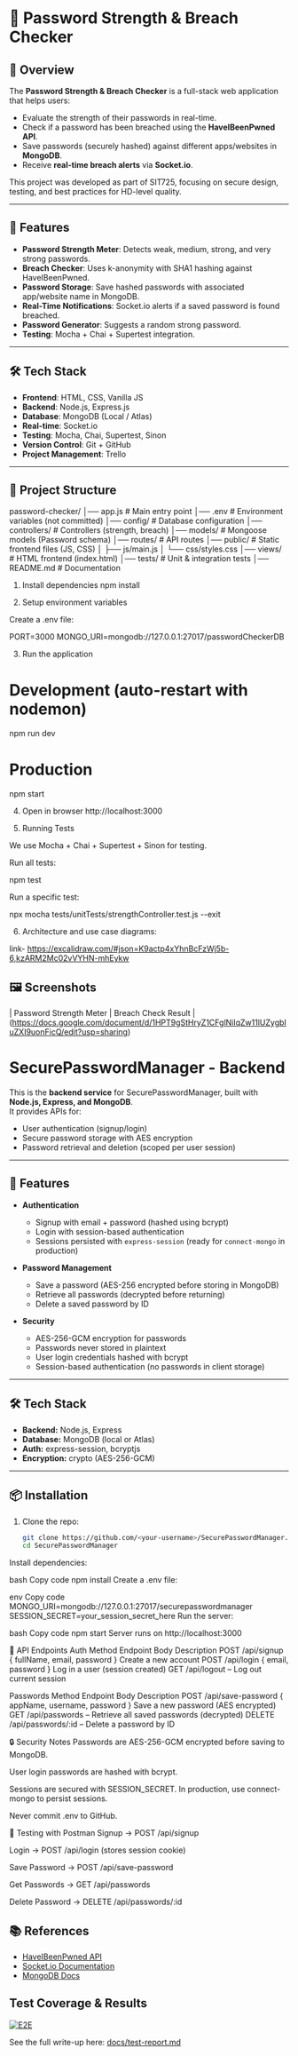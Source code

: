 # 🔐 Password Strength & Breach Checker

## 📌 Overview
The **Password Strength & Breach Checker** is a full-stack web application that helps users:
- Evaluate the strength of their passwords in real-time.
- Check if a password has been breached using the **HaveIBeenPwned API**.
- Save passwords (securely hashed) against different apps/websites in **MongoDB**.
- Receive **real-time breach alerts** via **Socket.io**.

This project was developed as part of SIT725, focusing on secure design, testing, and best practices for HD-level quality.

---

## 🚀 Features
- **Password Strength Meter**: Detects weak, medium, strong, and very strong passwords.
- **Breach Checker**: Uses k-anonymity with SHA1 hashing against HaveIBeenPwned.
- **Password Storage**: Save hashed passwords with associated app/website name in MongoDB.
- **Real-Time Notifications**: Socket.io alerts if a saved password is found breached.
- **Password Generator**: Suggests a random strong password.
- **Testing**: Mocha + Chai + Supertest integration.

---

## 🛠 Tech Stack
- **Frontend**: HTML, CSS, Vanilla JS
- **Backend**: Node.js, Express.js
- **Database**: MongoDB (Local / Atlas)
- **Real-time**: Socket.io
- **Testing**: Mocha, Chai, Supertest, Sinon
- **Version Control**: Git + GitHub
- **Project Management**: Trello

---

## 📂 Project Structure
password-checker/
│── app.js # Main entry point
│── .env # Environment variables (not committed)
│── config/ # Database configuration
│── controllers/ # Controllers (strength, breach)
│── models/ # Mongoose models (Password schema)
│── routes/ # API routes
│── public/ # Static frontend files (JS, CSS)
│ ├── js/main.js
│ └── css/styles.css
│── views/ # HTML frontend (index.html)
│── tests/ # Unit & integration tests
│── README.md # Documentation


1. Install dependencies
npm install

2. Setup environment variables

Create a .env file:

PORT=3000
MONGO_URI=mongodb://127.0.0.1:27017/passwordCheckerDB

3. Run the application
# Development (auto-restart with nodemon)
npm run dev

# Production
npm start

4. Open in browser
http://localhost:3000

5. Running Tests

We use Mocha + Chai + Supertest + Sinon for testing.

Run all tests:

npm test


Run a specific test:

npx mocha tests/unitTests/strengthController.test.js --exit

6. Architecture and use case diagrams:

link- https://excalidraw.com/#json=K9actp4xYhnBcFzWj5b-6,kzARM2Mc02vVYHN-mhEykw

## 🖼️ Screenshots
| Password Strength Meter | Breach Check Result |
(https://docs.google.com/document/d/1HPT9gStHryZ1CFglNiIqZw11lUZygbIuZXI9uonFicQ/edit?usp=sharing)

# SecurePasswordManager - Backend

This is the **backend service** for SecurePasswordManager, built with **Node.js, Express, and MongoDB**.  
It provides APIs for:
- User authentication (signup/login)
- Secure password storage with AES encryption
- Password retrieval and deletion (scoped per user session)

---

## 🚀 Features
- **Authentication**
  - Signup with email + password (hashed using bcrypt)
  - Login with session-based authentication
  - Sessions persisted with `express-session` (ready for `connect-mongo` in production)

- **Password Management**
  - Save a password (AES-256 encrypted before storing in MongoDB)
  - Retrieve all passwords (decrypted before returning)
  - Delete a saved password by ID

- **Security**
  - AES-256-GCM encryption for passwords
  - Passwords never stored in plaintext
  - User login credentials hashed with bcrypt
  - Session-based authentication (no passwords in client storage)

---

## 🛠️ Tech Stack
- **Backend:** Node.js, Express
- **Database:** MongoDB (local or Atlas)
- **Auth:** express-session, bcryptjs
- **Encryption:** crypto (AES-256-GCM)

---

## 📦 Installation

1. Clone the repo:
   ```bash
   git clone https://github.com/<your-username>/SecurePasswordManager.git
   cd SecurePasswordManager
Install dependencies:

bash
Copy code
npm install
Create a .env file:

env
Copy code
MONGO_URI=mongodb://127.0.0.1:27017/securepasswordmanager
SESSION_SECRET=your_session_secret_here
Run the server:

bash
Copy code
npm start
Server runs on http://localhost:3000

🔑 API Endpoints
Auth
Method	Endpoint	Body	Description
POST	/api/signup	{ fullName, email, password }	Create a new account
POST	/api/login	{ email, password }	Log in a user (session created)
GET	/api/logout	–	Log out current session

Passwords
Method	Endpoint	Body	Description
POST	/api/save-password	{ appName, username, password }	Save a new password (AES encrypted)
GET	/api/passwords	–	Retrieve all saved passwords (decrypted)
DELETE	/api/passwords/:id	–	Delete a password by ID

🔒 Security Notes
Passwords are AES-256-GCM encrypted before saving to MongoDB.

User login passwords are hashed with bcrypt.

Sessions are secured with SESSION_SECRET. In production, use connect-mongo to persist sessions.

Never commit .env to GitHub.

🧪 Testing with Postman
Signup → POST /api/signup

Login → POST /api/login (stores session cookie)

Save Password → POST /api/save-password

Get Passwords → GET /api/passwords

Delete Password → DELETE /api/passwords/:id




## 📚 References
- [HaveIBeenPwned API](https://haveibeenpwned.com/API/v3)
- [Socket.io Documentation](https://socket.io/docs/v4/)
- [MongoDB Docs](https://www.mongodb.com/docs/)

## Test Coverage & Results

[![E2E](https://github.com/Arshdeep225615024/SecurePasswordManager/actions/workflows/e2e.yml/badge.svg?branch=main)](https://github.com/Arshdeep225615024/SecurePasswordManager/actions/workflows/e2e.yml)

See the full write-up here: [docs/test-report.md](docs/test-report.md)
